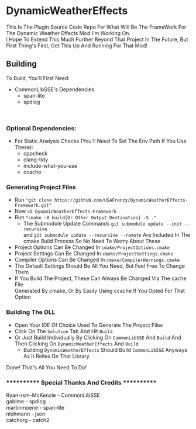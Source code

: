 # DynamicWeatherEffects
This Is The Plugin Source Code Repo For What Will Be The FrameWork For The Dynamic Weather Effects Mod I'm Working On. <br/>
I Hope To Extend This Much Further Beyond That Project In The Future, But First Thing's First, Get This Up And Running For That Mod! <br/>

## Building ##
To Build, You'll First Need:
- CommonLibSSE's Dependencies
    - span-lite
    - spdlog 
</br>

### Optional Dependencies: ###
- For Static Analysis Checks (You'll Need To Set The Env Path If You Use These):
    - cppcheck
    - clang-tidy
    - include-what-you-use
    - ccache

### Generating Project Files ###
- Run  ```"git clone https://github.com/USAFrenzy/DynamicWeatherEffects-Framework.git"```
- Now ```cd DynamicWeatherEffects-Framework```
- Run  ```"cmake -B build[Or Other Output Destination] -S ."```
    - The Submodule Update Commands ```git submodule update --init --recursive``` </br> 
      and ```git submodule update --recursive --remote``` Are Included In The </br>
      cmake Build Process So No Need To Worry About These
- Project Options Can Be Changed In ```cmake/ProjectOptions.cmake```
- Project Settings Can Be Changed In ```cmake/ProjectSettings.cmake```
- Compiler Options Can Be Changed In ```cmake/CompilerWarnings.cmake```
- The Default Settings Should Be All You Need, But Feel Free To Change Them
- If You Build The Project, These Can Always Be Changed Via The cache File <br/>
  Generated By cmake, Or By Easily Using ccache If You Opted For That Option

### Building The DLL ###
- Open Your IDE Of Choice Used To Generate The Project Files
- Click On The ```Solution``` Tab And Hit ```Build```
- Or Just Build Individually By Clicking On ```CommonLibSSE``` And ```Build``` And Then Clicking On ```DynamicWeatherEffects``` And ```Build```
    - Building ```DynamicWeatherEffects``` Should Build ```CommonLibSSE``` Anyways As It Relies On That Library

Done! That's All You Need To Do! <br/>

### ********** Special Thanks And Credits ********** ###
Ryan-rsm-McKenzie - CommonLibSSE <br/>
gabime - spdlog <br/>
martinmoene - span-lite <br/>
nlohmann - json <br/>
catchorg - catch2 <br/>
